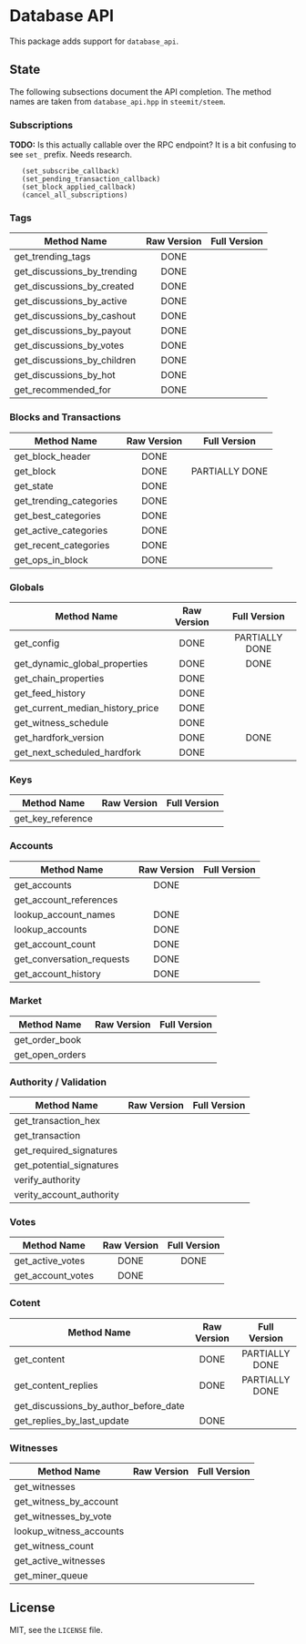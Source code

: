 # Database API

This package adds support for `database_api`.

## State

The following subsections document the API completion. The method names
are taken from `database_api.hpp` in `steemit/steem`.

### Subscriptions

**TODO:** Is this actually callable over the RPC endpoint?
It is a bit confusing to see `set_` prefix. Needs research.

```
   (set_subscribe_callback)
   (set_pending_transaction_callback)
   (set_block_applied_callback)
   (cancel_all_subscriptions)
```

### Tags

| Method Name                 | Raw Version | Full Version |
| --------------------------- |:-----------:|:------------:|
| get_trending_tags           | DONE        |              |
| get_discussions_by_trending | DONE        |              |
| get_discussions_by_created  | DONE        |              |
| get_discussions_by_active   | DONE        |              |
| get_discussions_by_cashout  | DONE        |              |
| get_discussions_by_payout   | DONE        |              |
| get_discussions_by_votes    | DONE        |              |
| get_discussions_by_children | DONE        |              |
| get_discussions_by_hot      | DONE        |              |
| get_recommended_for         | DONE        |              |

### Blocks and Transactions

| Method Name             | Raw Version | Full Version   |
| ----------------------- |:-----------:|:--------------:|
| get_block_header        | DONE        |                |
| get_block               | DONE        | PARTIALLY DONE |
| get_state               | DONE        |                |
| get_trending_categories | DONE        |                |
| get_best_categories     | DONE        |                |
| get_active_categories   | DONE        |                |
| get_recent_categories   | DONE        |                |
| get_ops_in_block        | DONE        |                |

### Globals

| Method Name                      | Raw Version | Full Version   |
| -------------------------------- |:-----------:|:--------------:|
| get_config                       | DONE        | PARTIALLY DONE |
| get_dynamic_global_properties    | DONE        | DONE           |
| get_chain_properties             | DONE        |                |
| get_feed_history                 | DONE        |                |
| get_current_median_history_price | DONE        |                |
| get_witness_schedule             | DONE        |                |
| get_hardfork_version             | DONE        | DONE           |
| get_next_scheduled_hardfork      | DONE        |                |

### Keys

| Method Name       | Raw Version | Full Version |
| ----------------- |:-----------:|:------------:|
| get_key_reference |             |              |

### Accounts

| Method Name               | Raw Version | Full Version |
| ------------------------- |:-----------:|:------------:|
| get_accounts              | DONE        |              |
| get_account_references    |             |              |
| lookup_account_names      | DONE        |              |
| lookup_accounts           | DONE        |              |
| get_account_count         | DONE        |              |
| get_conversation_requests | DONE        |              |
| get_account_history       | DONE        |              |

### Market

| Method Name     | Raw Version | Full Version |
| --------------- |:-----------:|:------------:|
| get_order_book  |             |              |
| get_open_orders |             |              |

### Authority / Validation

| Method Name              | Raw Version | Full Version |
| ------------------------ |:-----------:|:------------:|
| get_transaction_hex      |             |              |
| get_transaction          |             |              |
| get_required_signatures  |             |              |
| get_potential_signatures |             |              |
| verify_authority         |             |              |
| verity_account_authority |             |              |

### Votes

| Method Name       | Raw Version | Full Version |
| ----------------- |:-----------:|:------------:|
| get_active_votes  | DONE        | DONE         |
| get_account_votes | DONE        |              |

### Cotent

| Method Name                           | Raw Version | Full Version   |
| ------------------------------------- |:-----------:|:--------------:|
| get_content                           | DONE        | PARTIALLY DONE |
| get_content_replies                   | DONE        | PARTIALLY DONE |
| get_discussions_by_author_before_date |             |                |
| get_replies_by_last_update            | DONE        |                |

### Witnesses

| Method Name             | Raw Version | Full Version |
| ----------------------- |:-----------:|:------------:|
| get_witnesses           |             |              |
| get_witness_by_account  |             |              |
| get_witnesses_by_vote   |             |              |
| lookup_witness_accounts |             |              |
| get_witness_count       |             |              |
| get_active_witnesses    |             |              |
| get_miner_queue         |             |              |

## License

MIT, see the `LICENSE` file.
